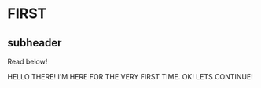 # FIRST

## subheader
Read below!
 
HELLO THERE!
I'M HERE FOR THE VERY FIRST TIME.
OK! LETS CONTINUE!

